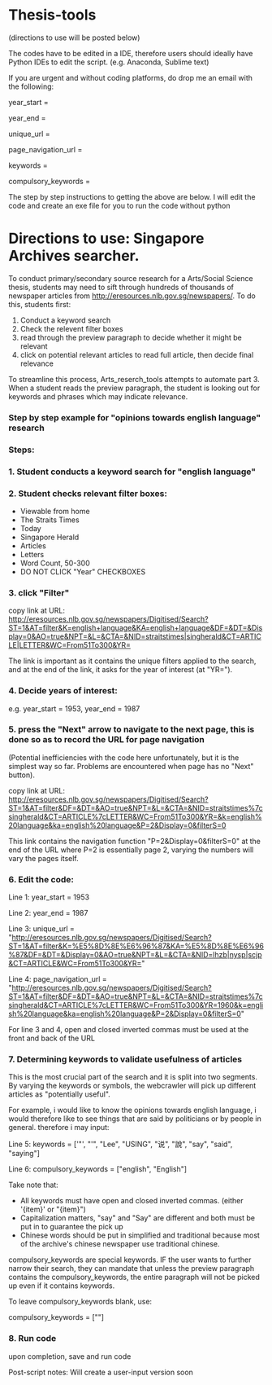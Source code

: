 # Thesis-tools
(directions to use will be posted below)

The codes have to be edited in a IDE, therefore users should ideally have Python IDEs to edit the script. (e.g. Anaconda, Sublime text)  

If you are urgent and without coding platforms, do drop me an email with the following: 

year_start = 

year_end = 

unique_url = 

page_navigation_url = 

keywords = 

compulsory_keywords = 

The step by step instructions to getting the above are below. 
I will edit the code and create an exe file for you to run the code without python

# Directions to use: Singapore Archives searcher.
To conduct primary/secondary source research for a Arts/Social Science thesis, students may need to sift through hundreds of thousands of newspaper articles from http://eresources.nlb.gov.sg/newspapers/. To do this, students first:
1. Conduct a keyword search
2. Check the relevent filter boxes
3. read through the preview paragraph to decide whether it might be relevant
4. click on potential relevant articles to read full article, then decide final relevance

To streamline this process, Arts_reserch_tools attempts to automate part 3. When a student reads the preview paragraph, the student is looking out for keywords and phrases which may indicate relevance. 

### Step by step example for "opinions towards english language" research
### Steps:
### 1. Student conducts a keyword search for "english language"

### 2. Student checks relevant filter boxes:

- Viewable from home
- The Straits Times
- Today 
- Singapore Herald
- Articles
- Letters
- Word Count, 50-300
- DO NOT CLICK "Year" CHECKBOXES

### 3. click "Filter"

copy link at URL:
http://eresources.nlb.gov.sg/newspapers/Digitised/Search?ST=1&AT=filter&K=english+language&KA=english+language&DF=&DT=&Display=0&AO=true&NPT=&L=&CTA=&NID=straitstimes|singherald&CT=ARTICLE|LETTER&WC=From51To300&YR=

The link is important as it contains the unique filters applied to the search, and at the end of the link, it asks for the year of interest (at "YR="). 

### 4. Decide years of interest:

e.g. year_start = 1953, year_end = 1987

### 5. press the "Next" arrow to navigate to the next page, this is done so as to record the URL for page navigation
(Potential inefficiencies with the code here unfortunately, but it is the simplest way so far. Problems are encountered when page has no "Next" button). 

copy link at URL: http://eresources.nlb.gov.sg/newspapers/Digitised/Search?ST=1&AT=filter&DF=&DT=&AO=true&NPT=&L=&CTA=&NID=straitstimes%7csingherald&CT=ARTICLE%7cLETTER&WC=From51To300&YR=&k=english%20language&ka=english%20language&P=2&Display=0&filterS=0

This link contains the navigation function "P=2&Display=0&filterS=0" at the end of the URL where P=2 is essentially page 2, varying the numbers will vary the pages itself.

### 6. Edit the code:

Line 1: year_start = 1953

Line 2: year_end = 1987

Line 3: unique_url = "http://eresources.nlb.gov.sg/newspapers/Digitised/Search?ST=1&AT=filter&K=%E5%8D%8E%E6%96%87&KA=%E5%8D%8E%E6%96%87&DF=&DT=&Display=0&AO=true&NPT=&L=&CTA=&NID=lhzb|nysp|scjp&CT=ARTICLE&WC=From51To300&YR="

Line 4: page_navigation_url = "http://eresources.nlb.gov.sg/newspapers/Digitised/Search?ST=1&AT=filter&DF=&DT=&AO=true&NPT=&L=&CTA=&NID=straitstimes%7csingherald&CT=ARTICLE%7cLETTER&WC=From51To300&YR=1960&k=english%20language&ka=english%20language&P=2&Display=0&filterS=0"

For line 3 and 4, open and closed inverted commas must be used at the front and back of the URL

### 7. Determining keywords to validate usefulness of articles

This is the most crucial part of the search and it is split into two segments. By varying the keywords or symbols, the webcrawler will pick up different articles as "potentially useful".

For example, i would like to know the opinions towards english language, i would therefore like to see things that are said by politicians or by people in general. therefore i may input:

Line 5: keywords = ['"', "'", "Lee", "USING", "说", "說", "say", "said", "saying"]

Line 6: compulsory_keywords = ["english", "English"] 

Take note that:
- All keywords must have open and closed inverted commas. (either '{item}' or "{item}")
- Capitalization matters, "say" and "Say" are different and both must be put in to guarantee the pick up 
- Chinese words should be put in simplified and traditional because most of the archive's chinese newspaper use traditional chinese. 

compulsory_keywords are special keywords. IF the user wants to further narrow their search, they can mandate that unless the preview paragraph contains the compulsory_keywords, the entire paragraph will not be picked up even if it contains keywords. 

To leave compulsory_keywords blank, use: 

compulsory_keywords = [""]

### 8. Run code
upon completion, save and run code


Post-script notes: Will create a user-input version soon 





